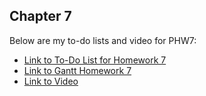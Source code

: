 ## Chapter 7
Below are my to-do lists and video for PHW7:
* [Link to To-Do List for Homework 7](https://cuny-my.sharepoint.com/:x:/g/personal/heidi_lunavicuna21_qmail_cuny_edu/EfdKVL2-kblJqzK72GZSVmcBfZ52y_UKMvidY1UcjacLEA?e=N1dReq)
* [Link to Gantt Homework 7](https://cuny-my.sharepoint.com/:x:/g/personal/heidi_lunavicuna21_qmail_cuny_edu/EbtUFRneT-NDhXl4F6_yrXQBoVyNF7wAH9LJxI9Ze2VSyQ?e=tMRaLS)
* [Link to Video]()

